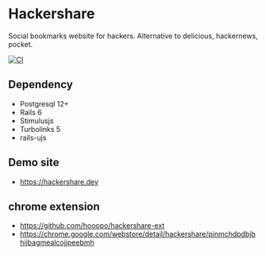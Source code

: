 # Hackershare

Social bookmarks website for hackers. Alternative to delicious, hackernews, pocket.

[![CI](https://github.com/hooopo/hackershare/workflows/CI/badge.svg)](https://github.com/hooopo/hackershare/actions)

## Dependency

* Postgresql 12+
* Rails 6
* Stimulusjs 
* Turbolinks 5
* rails-ujs

## Demo site

* https://hackershare.dev


## chrome extension

* https://github.com/hooopo/hackershare-ext
* https://chrome.google.com/webstore/detail/hackershare/pinmchdpdbjbhijbagmealcojjpeebmh
